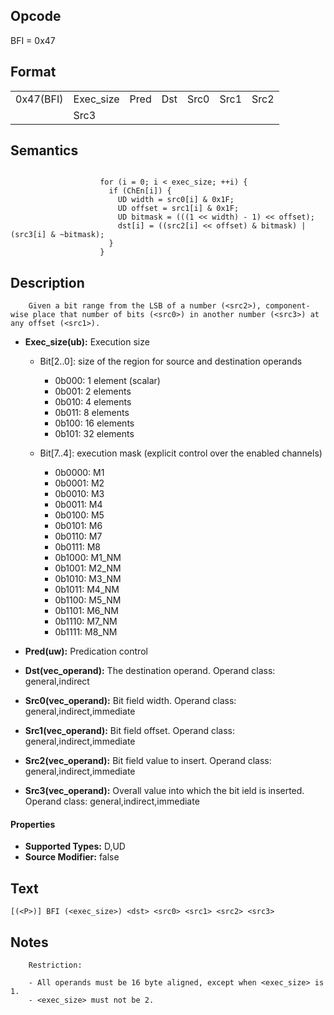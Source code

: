 <!---======================= begin_copyright_notice ============================

Copyright (C) 2020-2022 Intel Corporation

SPDX-License-Identifier: MIT

============================= end_copyright_notice ==========================-->

## Opcode

  BFI = 0x47

## Format

| | | | | | | |
| --- | --- | --- | --- | --- | --- | --- |
| 0x47(BFI) | Exec_size | Pred | Dst | Src0 | Src1 | Src2 |
|           | Src3      |      |     |      |      |      |


## Semantics


```

                    for (i = 0; i < exec_size; ++i) {
                      if (ChEn[i]) {
                        UD width = src0[i] & 0x1F;
                        UD offset = src1[i] & 0x1F;
                        UD bitmask = (((1 << width) - 1) << offset);
                        dst[i] = ((src2[i] << offset) & bitmask) | (src3[i] & ~bitmask);
                      }
                    }
```

## Description





```
    Given a bit range from the LSB of a number (<src2>), component-wise place that number of bits (<src0>) in another number (<src3>) at any offset (<src1>).
```


- **Exec_size(ub):** Execution size

  - Bit[2..0]: size of the region for source and destination operands

    - 0b000:  1 element (scalar)
    - 0b001:  2 elements
    - 0b010:  4 elements
    - 0b011:  8 elements
    - 0b100:  16 elements
    - 0b101:  32 elements
  - Bit[7..4]: execution mask (explicit control over the enabled channels)

    - 0b0000:  M1
    - 0b0001:  M2
    - 0b0010:  M3
    - 0b0011:  M4
    - 0b0100:  M5
    - 0b0101:  M6
    - 0b0110:  M7
    - 0b0111:  M8
    - 0b1000:  M1_NM
    - 0b1001:  M2_NM
    - 0b1010:  M3_NM
    - 0b1011:  M4_NM
    - 0b1100:  M5_NM
    - 0b1101:  M6_NM
    - 0b1110:  M7_NM
    - 0b1111:  M8_NM

- **Pred(uw):** Predication control


- **Dst(vec_operand):** The destination operand. Operand class: general,indirect


- **Src0(vec_operand):** Bit field width. Operand class: general,indirect,immediate


- **Src1(vec_operand):** Bit field offset. Operand class: general,indirect,immediate


- **Src2(vec_operand):** Bit field value to insert. Operand class: general,indirect,immediate


- **Src3(vec_operand):** Overall value into which the bit ield is inserted. Operand class: general,indirect,immediate


#### Properties
- **Supported Types:** D,UD
- **Source Modifier:** false




## Text
```
[(<P>)] BFI (<exec_size>) <dst> <src0> <src1> <src2> <src3>
```

## Notes





```
    Restriction:

    - All operands must be 16 byte aligned, except when <exec_size> is 1.
    - <exec_size> must not be 2.
```

